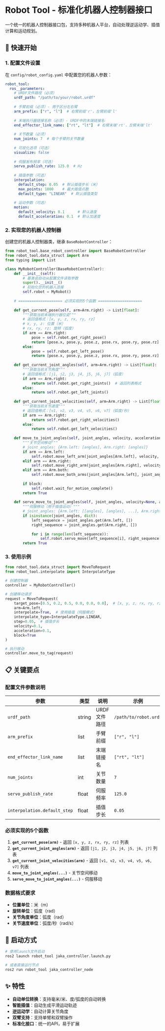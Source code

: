 # Robot Tool - 标准化机器人控制器接口

一个统一的机器人控制器接口包，支持多种机器人平台，自动处理逆运动学、插值计算和运动规划。

## 🚀 快速开始

### 1. 配置文件设置

在 `config/robot_config.yaml` 中配置您的机器人参数：

```yaml
robot_tool:
  ros__parameters:
    # URDF文件路径（必须）
    urdf_path: "/path/to/your/robot.urdf"
    
    # 手臂前缀（必须）- 用于区分左右臂
    arm_prefix: ["r", "l"]  # 右臂前缀'r'，左臂前缀'l'
    
    # 末端执行器链接名称（必须）- URDF中的末端链接名
    end_effector_link_name: ["rt", "lt"]  # 右臂末端'rt'，左臂末端'lt'
    
    # 关节数量（必须）
    num_joints: 7  # 每个手臂的关节数量
    
    # 可视化选项（可选）
    visualize: false
    
    # 伺服发布频率（可选）
    servo_publish_rate: 125.0  # Hz
    
    # 插值参数（可选）
    interpolation:
      default_step: 0.05  # 默认插值步长（米）
      max_points: 1000    # 最大插值点数
      default_type: "LINEAR"  # 默认插值类型
    
    # 运动参数（可选）
    motion:
      default_velocity: 0.1      # 默认速度
      default_acceleration: 0.1  # 默认加速度
```

### 2. 实现您的机器人控制器

创建您的机器人控制器类，继承 `BaseRobotController`：

```python
from robot_tool.base_robot_controller import BaseRobotController
from robot_tool.data_struct import Arm
from typing import List

class MyRobotController(BaseRobotController):
    def __init__(self):
        # 基类会自动从配置文件读取参数
        super().__init__()
        # 初始化您的机器人连接
        self.robot = MyRobot()
    
    # ==================== 必须实现的5个函数 ====================
    
    def get_current_pose(self, arm=Arm.right) -> List[float]:
        """获取当前末端执行器位姿"""
        # 返回值格式：[x, y, z, rx, ry, rz]
        # x, y, z: 位置（米）
        # rx, ry, rz: 旋转（弧度）
        if arm == Arm.right:
            pose = self.robot.get_right_pose()
            return [pose.x, pose.y, pose.z, pose.rx, pose.ry, pose.rz]
        else:
            pose = self.robot.get_left_pose()
            return [pose.x, pose.y, pose.z, pose.rx, pose.ry, pose.rz]
    
    def get_current_joint_angles(self, arm=Arm.right) -> List[float]:
        """获取当前关节角度"""
        # 返回值格式：[j1, j2, j3, j4, j5, j6, j7]（弧度）
        if arm == Arm.right:
            return self.robot.get_right_joints()  # 返回列表格式
        else:
            return self.robot.get_left_joints()
    
    def get_current_joint_velocities(self, arm=Arm.right) -> List[float]:
        """获取当前关节速度"""
        # 返回值格式：[v1, v2, v3, v4, v5, v6, v7]（弧度/秒）
        if arm == Arm.right:
            return self.robot.get_right_velocities()
        else:
            return self.robot.get_left_velocities()
    
    def move_to_joint_angles(self, joint_angles, velocity, acceleration, arm=Arm.right, block=False):
        """关节空间移动"""
        # joint_angles: {Arm.left: [angles], Arm.right: [angles]}
        if arm == Arm.left:
            self.robot.move_left_arm(joint_angles[Arm.left], velocity, acceleration)
        elif arm == Arm.right:
            self.robot.move_right_arm(joint_angles[Arm.right], velocity, acceleration)
        elif arm == Arm.both:
            self.robot.move_both_arms(joint_angles[Arm.left], joint_angles[Arm.right], velocity, acceleration)
        
        if block:
            self.robot.wait_for_motion_complete()
        return True
    
    def servo_move_to_joint_angles(self, joint_angles, velocity=None, acceleration=None, arm=Arm.right):
        """伺服移动（用于插值运动）"""
        # joint_angles: {Arm.left: [[angles], [angles], ...], Arm.right: [[angles], [angles], ...]}
        if isinstance(joint_angles, dict):
            left_sequence = joint_angles.get(Arm.left, [])
            right_sequence = joint_angles.get(Arm.right, [])
            
            for i in range(len(left_sequence)):
                self.robot.servo_move(left_sequence[i], right_sequence[i])
        return True
```

### 3. 使用示例

```python
from robot_tool.data_struct import MoveToRequest
from robot_tool.interpolate import InterpolateType

# 创建控制器
controller = MyRobotController()

# 创建移动请求
request = MoveToRequest(
    target_pose=[0.5, 0.2, 0.5, 0.0, 0.0, 0.0],  # [x, y, z, rx, ry, rz]
    arm=Arm.left,
    interpolate=True,  # 使用插值（伺服模式）
    interpolate_type=InterpolateType.LINEAR,
    step=0.05,  # 插值步长
    velocity=0.1,
    acceleration=0.1,
    block=True
)

# 执行移动
controller.move_to_tag(request)
```

## 📋 关键要点

### 配置文件参数说明

| 参数 | 类型 | 说明 | 示例 |
|------|------|------|------|
| `urdf_path` | string | URDF文件路径 | `/path/to/robot.urdf` |
| `arm_prefix` | list | 手臂前缀 | `["r", "l"]` |
| `end_effector_link_name` | list | 末端链接名 | `["rt", "lt"]` |
| `num_joints` | int | 关节数量 | `7` |
| `servo_publish_rate` | float | 伺服频率 | `125.0` |
| `interpolation.default_step` | float | 插值步长 | `0.05` |

### 必须实现的5个函数

1. **`get_current_pose(arm)`** - 返回 `[x, y, z, rx, ry, rz]` 列表
2. **`get_current_joint_angles(arm)`** - 返回 `[j1, j2, j3, j4, j5, j6, j7]` 列表
3. **`get_current_joint_velocities(arm)`** - 返回 `[v1, v2, v3, v4, v5, v6, v7]` 列表
4. **`move_to_joint_angles(...)`** - 关节空间移动
5. **`servo_move_to_joint_angles(...)`** - 伺服移动

### 数据格式要求

- **位置单位**：米（m）
- **旋转单位**：弧度（rad）
- **关节角度单位**：弧度（rad）
- **关节速度单位**：弧度/秒（rad/s）

## 🚀 启动方式

```bash
# 使用launch文件启动
ros2 launch robot_tool jaka_controller.launch.py

# 或者直接运行节点
ros2 run robot_tool jaka_controller_node
```

## ✨ 特性

- **自动单位转换**：支持毫米/米、度/弧度的自动转换
- **智能插值**：自动生成平滑运动轨迹
- **逆运动学**：自动计算关节角度
- **双臂支持**：支持单臂和双臂操作
- **标准化接口**：统一的API，易于扩展 
